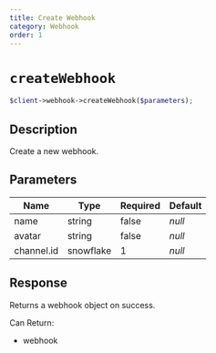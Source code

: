```yaml
---
title: Create Webhook
category: Webhook
order: 1
---
```


# `createWebhook`

```php
$client->webhook->createWebhook($parameters);
```

## Description

Create a new webhook.

## Parameters


Name | Type | Required | Default
--- | --- | --- | ---
name | string | false | *null*
avatar | string | false | *null*
channel.id | snowflake | 1 | *null*

## Response

Returns a webhook object on success.

Can Return:

* webhook
